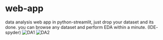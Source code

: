 # web-app
data analysis web app in python-streamlit,
just drop your dataset and its done.
you can browse any dataset and perform EDA within a minute.
(IDE- spyder)
![DA1](https://user-images.githubusercontent.com/106088398/169861225-5cd93559-216a-4938-b87f-9bc66fd67116.png)
![DA2](https://user-images.githubusercontent.com/106088398/169861272-158f70a1-25fa-40f6-8a48-4ffd3d7f2ca4.png)

